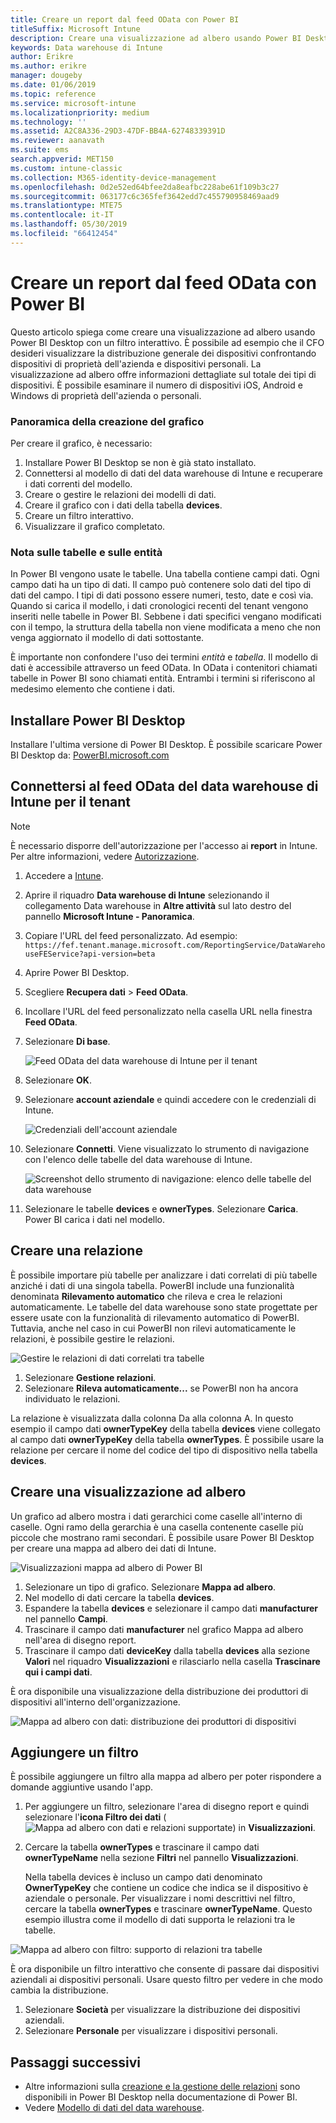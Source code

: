 ```yaml
---
title: Creare un report dal feed OData con Power BI
titleSuffix: Microsoft Intune
description: Creare una visualizzazione ad albero usando Power BI Desktop con un filtro interattivo dall'API data warehouse di Intune.
keywords: Data warehouse di Intune
author: Erikre
ms.author: erikre
manager: dougeby
ms.date: 01/06/2019
ms.topic: reference
ms.service: microsoft-intune
ms.localizationpriority: medium
ms.technology: ''
ms.assetid: A2C8A336-29D3-47DF-BB4A-62748339391D
ms.reviewer: aanavath
ms.suite: ems
search.appverid: MET150
ms.custom: intune-classic
ms.collection: M365-identity-device-management
ms.openlocfilehash: 0d2e52ed64bfee2da8eafbc228abe61f109b3c27
ms.sourcegitcommit: 063177c6c365fef3642edd7c455790958469aad9
ms.translationtype: MTE75
ms.contentlocale: it-IT
ms.lasthandoff: 05/30/2019
ms.locfileid: "66412454"
---
```

# <a name="create-a-report-from-the-odata-feed-with-power-bi"></a>Creare un report dal feed OData con Power BI

Questo articolo spiega come creare una visualizzazione ad albero usando Power BI Desktop con un filtro interattivo. È possibile ad esempio che il CFO desideri visualizzare la distribuzione generale dei dispositivi confrontando dispositivi di proprietà dell'azienda e dispositivi personali. La visualizzazione ad albero offre informazioni dettagliate sul totale dei tipi di dispositivi. È possibile esaminare il numero di dispositivi iOS, Android e Windows di proprietà dell'azienda o personali.

### <a name="overview-of-creating-the-chart"></a>Panoramica della creazione del grafico

Per creare il grafico, è necessario:
1. Installare Power BI Desktop se non è già stato installato.
2. Connettersi al modello di dati del data warehouse di Intune e recuperare i dati correnti del modello.
3. Creare o gestire le relazioni dei modelli di dati.
4. Creare il grafico con i dati della tabella **devices**.
5. Creare un filtro interattivo.
6. Visualizzare il grafico completato.

### <a name="a-note-about-tables-and-entities"></a>Nota sulle tabelle e sulle entità

In Power BI vengono usate le tabelle. Una tabella contiene campi dati. Ogni campo dati ha un tipo di dati. Il campo può contenere solo dati del tipo di dati del campo. I tipi di dati possono essere numeri, testo, date e così via. Quando si carica il modello, i dati cronologici recenti del tenant vengono inseriti nelle tabelle in Power BI. Sebbene i dati specifici vengano modificati con il tempo, la struttura della tabella non viene modificata a meno che non venga aggiornato il modello di dati sottostante.

È importante non confondere l'uso dei termini _entità_ e _tabella_. Il modello di dati è accessibile attraverso un feed OData. In OData i contenitori chiamati tabelle in Power BI sono chiamati entità. Entrambi i termini si riferiscono al medesimo elemento che contiene i dati.

## <a name="install-power-bi-desktop"></a>Installare Power BI Desktop

Installare l'ultima versione di Power BI Desktop. È possibile scaricare Power BI Desktop da: [PowerBI.microsoft.com](https://powerbi.microsoft.com/desktop)

## <a name="connect-to-the-odata-feed-for-the-intune-data-warehouse-for-your-tenant"></a>Connettersi al feed OData del data warehouse di Intune per il tenant

> [!Note]  
> È necessario disporre dell'autorizzazione per l'accesso ai **report** in Intune. Per altre informazioni, vedere [Autorizzazione](reports-api-url.md).

1. Accedere a [Intune](https://go.microsoft.com/fwlink/?linkid=2090973).
3. Aprire il riquadro **Data warehouse di Intune** selezionando il collegamento Data warehouse in **Altre attività** sul lato destro del pannello **Microsoft Intune - Panoramica**.
4. Copiare l'URL del feed personalizzato. Ad esempio: `https://fef.tenant.manage.microsoft.com/ReportingService/DataWarehouseFEService?api-version=beta`
1. Aprire Power BI Desktop.
2. Scegliere **Recupera dati** > **Feed OData**.
3. Incollare l'URL del feed personalizzato nella casella URL nella finestra **Feed OData**.
4. Selezionare **Di base**.

    ![Feed OData del data warehouse di Intune per il tenant](media/reports-create-01-odatafeed.png)

9. Selezionare **OK**.
10. Selezionare **account aziendale** e quindi accedere con le credenziali di Intune.

    ![Credenziali dell'account aziendale](media/reports-create-02-org-account.png)

11. Selezionare **Connetti**. Viene visualizzato lo strumento di navigazione con l'elenco delle tabelle del data warehouse di Intune.

    ![Screenshot dello strumento di navigazione: elenco delle tabelle del data warehouse](media/reports-create-02-loadentities.png)

12. Selezionare le tabelle **devices** e **ownerTypes**.  Selezionare **Carica**. Power BI carica i dati nel modello.

## <a name="create-a-relationship"></a>Creare una relazione

È possibile importare più tabelle per analizzare i dati correlati di più tabelle anziché i dati di una singola tabella.  PowerBI include una funzionalità denominata **Rilevamento automatico** che rileva e crea le relazioni automaticamente. Le tabelle del data warehouse sono state progettate per essere usate con la funzionalità di rilevamento automatico di PowerBI. Tuttavia, anche nel caso in cui PowerBI non rilevi automaticamente le relazioni, è possibile gestire le relazioni.

![Gestire le relazioni di dati correlati tra tabelle](media/reports-create-03-managerelationships.png)

1. Selezionare **Gestione relazioni**.
2. Selezionare **Rileva automaticamente...** se PowerBI non ha ancora individuato le relazioni.

La relazione è visualizzata dalla colonna Da alla colonna A. In questo esempio il campo dati **ownerTypeKey** della tabella **devices** viene collegato al campo dati **ownerTypeKey** della tabella **ownerTypes**. È possibile usare la relazione per cercare il nome del codice del tipo di dispositivo nella tabella **devices**.

## <a name="create-a-treemap-visualization"></a>Creare una visualizzazione ad albero

Un grafico ad albero mostra i dati gerarchici come caselle all'interno di caselle. Ogni ramo della gerarchia è una casella contenente caselle più piccole che mostrano rami secondari. È possibile usare Power BI Desktop per creare una mappa ad albero dei dati di Intune.

![Visualizzazioni mappa ad albero di Power BI](media/reports-create-03-treemap.png)

1. Selezionare un tipo di grafico. Selezionare **Mappa ad albero**.
2. Nel modello di dati cercare la tabella **devices**.
3. Espandere la tabella **devices** e selezionare il campo dati **manufacturer** nel pannello **Campi**.
4. Trascinare il campo dati **manufacturer** nel grafico Mappa ad albero nell'area di disegno report.
5. Trascinare il campo dati **deviceKey** dalla tabella **devices** alla sezione **Valori** nel riquadro **Visualizzazioni** e rilasciarlo nella casella **Trascinare qui i campi dati**.  

È ora disponibile una visualizzazione della distribuzione dei produttori di dispositivi all'interno dell'organizzazione.

![Mappa ad albero con dati: distribuzione dei produttori di dispositivi](media/reports-create-06-treemapwdata.png)

## <a name="add-a-filter"></a>Aggiungere un filtro

È possibile aggiungere un filtro alla mappa ad albero per poter rispondere a domande aggiuntive usando l'app.


1. Per aggiungere un filtro, selezionare l'area di disegno report e quindi selezionare l'**icona Filtro dei dati** (![Mappa ad albero con dati e relazioni supportate](media/reports-create-slicer.png)) in **Visualizzazioni**.
2. Cercare la tabella **ownerTypes** e trascinare il campo dati **ownerTypeName** nella sezione **Filtri** nel pannello **Visualizzazioni**.  

   Nella tabella devices è incluso un campo dati denominato **OwnerTypeKey** che contiene un codice che indica se il dispositivo è aziendale o personale. Per visualizzare i nomi descrittivi nel filtro, cercare la tabella **ownerTypes** e trascinare **ownerTypeName**. Questo esempio illustra come il modello di dati supporta le relazioni tra le tabelle.

![Mappa ad albero con filtro: supporto di relazioni tra tabelle](media/reports-create-08_ownertype.png)

È ora disponibile un filtro interattivo che consente di passare dai dispositivi aziendali ai dispositivi personali. Usare questo filtro per vedere in che modo cambia la distribuzione.

1. Selezionare **Società** per visualizzare la distribuzione dei dispositivi aziendali.
2. Selezionare **Personale** per visualizzare i dispositivi personali.

## <a name="next-steps"></a>Passaggi successivi

 - Altre informazioni sulla [creazione e la gestione delle relazioni](https://powerbi.microsoft.com/documentation/powerbi-desktop-create-and-manage-relationships/) sono disponibili in Power BI Desktop nella documentazione di Power BI.
 - Vedere [Modello di dati del data warehouse](https://docs.microsoft.com/intune/reports-ref-data-model).
